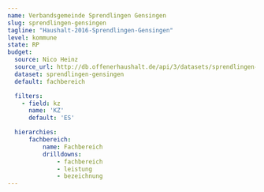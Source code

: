 ```yaml
---
name: Verbandsgemeinde Sprendlingen Gensingen
slug: sprendlingen-gensingen
tagline: "Haushalt-2016-Sprendlingen-Gensingen"
level: kommune
state: RP
budget:
  source: Nico Heinz
  source_url: http://db.offenerhaushalt.de/api/3/datasets/sprendlingen-gensingen/serve/aufstellungoffenerhaushalt.csv
  dataset: sprendlingen-gensingen
  default: fachbereich

  filters:
    - field: kz
      name: 'KZ'
      default: 'ES'

  hierarchies:
      fachbereich:
          name: Fachbereich
          drilldowns:
              - fachbereich
              - leistung
              - bezeichnung
---
```

